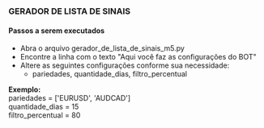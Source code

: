 ### GERADOR DE LISTA DE SINAIS

#### Passos a serem executados 
- Abra o arquivo gerador_de_lista_de_sinais_m5.py
- Encontre a linha com o texto "Aqui você faz as configurações do BOT"
- Altere as seguintes configurações conforme sua necessidade:
    - pariedades, quantidade_dias, filtro_percentual
    
__Exemplo:__<br/>
pariedades = ['EURUSD', 'AUDCAD']<br/>
quantidade_dias = 15<br/>
filtro_percentual = 80